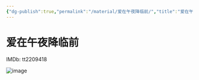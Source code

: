 ```yaml
---
{"dg-publish":true,"permalink":"/material/爱在午夜降临前/","title":"爱在午夜降临前"}
---
```



# 爱在午夜降临前

IMDb: tt2209418

![image](https://img1.doubanio.com/view/photo/s_ratio_poster/public/p2074715729.webp)
